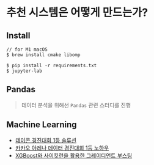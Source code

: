 # 추천 시스템은 어떻게 만드는가?

## Install

```
// for M1 macOS
$ brew install cmake libomp

$ pip install -r requirements.txt
$ jupyter-lab
```

## Pandas

> 데이터 분석을 위해선 `Pandas` 관련 스터디를 진행

## Machine Learning

- [데이콘 경진대회 1등 솔루션](https://www.aladin.co.kr/shop/wproduct.aspx?ItemId=260707457)
- [카카오 아레나 데이터 경진대회 1등 노하우](https://www.aladin.co.kr/shop/wproduct.aspx?ItemId=259173168)
- [XGBoost와 사이킷런을 활용한 그레이디언트 부스팅](https://www.aladin.co.kr/shop/wproduct.aspx?ItemId=292185214)
